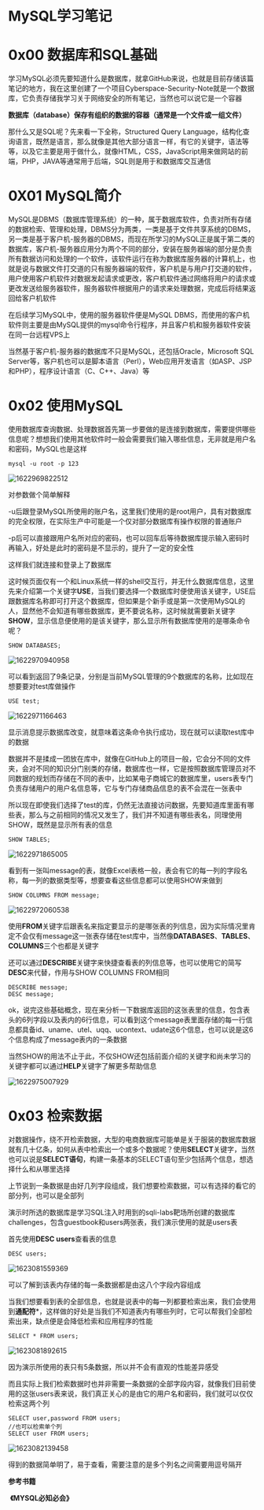 # MySQL学习笔记

# 0x00 数据库和SQL基础

学习MySQL必须先要知道什么是数据库，就拿GitHub来说，也就是目前存储该篇笔记的地方，我在这里创建了一个项目Cyberspace-Security-Note就是一个数据库，它负责存储我学习关于网络安全的所有笔记，当然也可以说它是一个容器

**数据库（database）保存有组织的数据的容器（通常是一个文件或一组文件）**

那什么又是SQL呢？先来看一下全称，Structured Query Language，结构化查询语言，既然是语言，那么就像是其他大部分语言一样，有它的关键字，语法等等，以及它主要是用于做什么，就像HTML，CSS，JavaScript用来做网站的前端，PHP，JAVA等通常用于后端，SQL则是用于和数据库交互通信

# 0X01 MySQL简介

MySQL是DBMS（数据库管理系统）的一种，属于数据库软件，负责对所有存储的数据检索、管理和处理，DBMS分为两类，一类是基于文件共享系统的DBMS，另一类是基于客户机-服务器的DBMS，而现在所学习的MySQL正是属于第二类的数据库，客户机-服务器应用分为两个不同的部分，安装在服务器端的部分是负责所有数据访问和处理的一个软件，该软件运行在称为数据库服务器的计算机上，也就是说与数据文件打交道的只有服务器端的软件，客户机是与用户打交道的软件，用户使用客户机软件对数据发起请求或更改，客户机软件通过网络将用户的请求或更改发送给服务器软件，服务器软件根据用户的请求来处理数据，完成后将结果返回给客户机软件

在后续学习MySQL中，使用的服务器软件便是MySQL DBMS，而使用的客户机软件则主要是由MySQL提供的mysql命令行程序，并且客户机和服务器软件安装在同一台远程VPS上

当然基于客户机-服务器的数据库不只是MySQL，还包括Oracle，Microsoft SQL Server等，客户机也可以是脚本语言（Perl），Web应用开发语言（如ASP、JSP和PHP），程序设计语言（C、C++、Java）等

# 0x02 使用MySQL

使用数据库查询数据、处理数据首先第一步要做的是连接到数据库，需要提供哪些信息呢？想想我们使用其他软件时一般会需要我们输入哪些信息，无非就是用户名和密码，MySQL也是这样

```mysql
mysql -u root -p 123
```

![1622969822512](1622969822512.png)

对参数做个简单解释

-u后跟登录MySQL所使用的账户名，这里我们使用的是root用户，具有对数据库的完全权限，在实际生产中可能是一个仅对部分数据库有操作权限的普通账户

-p后可以直接跟用户名所对应的密码，也可以回车后等待数据库提示输入密码时再输入，好处是此时的密码是不显示的，提升了一定的安全性

这样我们就连接和登录上了数据库

这时候页面仅有一个和Linux系统一样的shell交互行，并无什么数据库信息，这里先来介绍第一个关键字**USE**，当我们要选择一个数据库时便使用该关键字，USE后跟数据库名称即可打开这个数据库，但如果是个新手或是第一次使用MySQL的人，显然他不会知道有哪些数据库，更不要说名称，这时候就需要新关键字**SHOW**，显示信息便使用的是该关键字，那么显示所有数据库使用的是哪条命令呢？

```mysql
SHOW DATABASES;
```

![1622970940958](1622970940958.png)

可以看到返回了9条记录，分别是当前MySQL管理的9个数据库的名称，比如现在想要要对test库做操作

```mysql
USE test;
```

![1622971166463](1622971166463.png)

显示消息提示数据库改变，就意味着这条命令执行成功，现在就可以读取test库中的数据

数据并不是揉成一团放在库中，就像在GitHub上的项目一般，它会分不同的文件夹，会对不同的知识分门别类的存储，数据库也一样，它是按照数据库管理员对不同数据的规划而存储在不同的表中，比如某电子商城它的数据库里，users表专门负责存储用户的用户名信息等，它与专门存储商品信息的表不会混在一张表中

所以现在即使我们选择了test的库，仍然无法直接访问数据，先要知道库里面有哪些表，那么与之前相同的情况又发生了，我们并不知道有哪些表名，同理使用SHOW，既然是显示所有表的信息

```mysql
SHOW TABLES;
```

![1622971865005](1622971865005.png)

看到有一张叫message的表，就像Excel表格一般，表会有它的每一列的字段名称，每一列的数据类型等，想要查看这些信息都可以使用SHOW来做到

```mysql
SHOW COLUMNS FROM message;
```

![1622972060538](1622972060538.png)

使用**FROM**关键字后跟表名来指定要显示的是哪张表的列信息，因为实际情况里肯定不会仅有message这一张表存储在test库中，当然像**DATABASES**、**TABLES**、**COLUMNS**三个也都是关键字

还可以通过**DESCRIBE**关键字来快捷查看表的列信息等，也可以使用它的简写**DESC**来代替，作用与SHOW COLUMNS FROM相同

```mysql
DESCRIBE message;
DESC message;
```

ok，说完这些基础概念，现在来分析一下数据库返回的这张表里的信息，包含表头的6列字段以及表内的6行信息，可以看到这个message表里面存储的每一行信息都具备id、uname、utel、uqq、ucontext、udate这6个信息，也可以说是这6个信息构成了message表内的一条数据

当然SHOW的用法不止于此，不仅SHOW还包括前面介绍的关键字和尚未学习的关键字都可以通过**HELP**关键字了解更多帮助信息

![1622975007929](1622975007929.png)

# 0x03 检索数据

对数据操作，绕不开检索数据，大型的电商数据库可能单是关于服装的数据库数据就有几十亿条，如何从表中检索出一个或多个数据呢？使用**SELECT**关键字，当然也可以说是**SELECT语句**，构建一条基本的SELECT语句至少包括两个信息，想选择什么和从哪里选择

上节说到一条数据是由好几列字段组成，我们想要检索数据，可以有选择的看它的部分列，也可以是全部列

演示时所选的数据库是学习SQL注入时用到的sqli-labs靶场所创建的数据库challenges，包含guestbook和users两张表，我们演示使用的就是users表

首先使用**DESC users**查看表的信息

```mysql
DESC users;
```

![1623081559369](1623081559369.png)

可以了解到该表内存储的每一条数据都是由这八个字段内容组成

当我们想要看到表的全部信息，也就是说表中的每一列都要检索出来，我们会使用到**通配符***，这样做的好处是当我们不知道表内有哪些列时，它可以帮我们全部检索出来，缺点便是会降低检索和应用程序的性能

```mysql
SELECT * FROM users;
```

![1623081892615](1623081892615.png)

因为演示所使用的表只有5条数据，所以并不会有直观的性能差异感受

而且实际上我们检索数据时也并非需要一条数据的全部字段内容，就像我们目前使用的这张users表来说，我们真正关心的是由它的用户名和密码，我们就可以仅仅检索这两个列

```mysql
SELECT user,password FROM users;
//也可以检索单个列
SELECT user FROM users;
```

![1623082139458](1623082139458.png)

得到的数据简单明了，易于查看，需要注意的是多个列名之间需要用逗号隔开





















































































**参考书籍**

​	**《MYSQL必知必会》**

